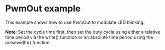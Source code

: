 # PwmOut example

This example shows how to use PwmOut to modulate LED blinking.

**Note**: Set the cycle time first, then set the duty cycle using either a relative time period via the write() function or an absolute time period using the pulsewidth() function.
